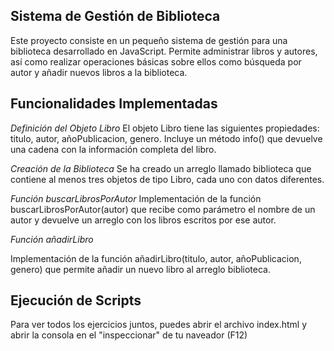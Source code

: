 ## Sistema de Gestión de Biblioteca
Este proyecto consiste en un pequeño sistema de gestión para una biblioteca desarrollado en JavaScript. Permite administrar libros y autores, así como realizar operaciones básicas sobre ellos como búsqueda por autor y añadir nuevos libros a la biblioteca.

## Funcionalidades Implementadas

*Definición del Objeto Libro*
El objeto Libro tiene las siguientes propiedades: titulo, autor, añoPublicacion, genero.
Incluye un método info() que devuelve una cadena con la información completa del libro.


*Creación de la Biblioteca*
Se ha creado un arreglo llamado biblioteca que contiene al menos tres objetos de tipo Libro, cada uno con datos diferentes.


*Función buscarLibrosPorAutor*
Implementación de la función buscarLibrosPorAutor(autor) que recibe como parámetro el nombre de un autor y devuelve un arreglo con los libros escritos por ese autor.


*Función añadirLibro*

Implementación de la función añadirLibro(titulo, autor, añoPublicacion, genero) que permite añadir un nuevo libro al arreglo biblioteca.

## Ejecución de Scripts

Para ver todos los ejercicios juntos, puedes abrir el archivo index.html y abrir la consola en el "inspeccionar" de tu naveador (F12)
